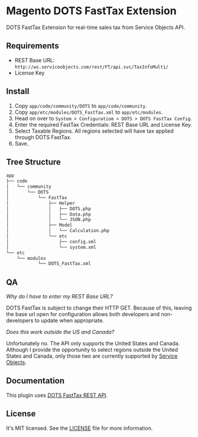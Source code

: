 Magento DOTS FastTax Extension
==============================
DOTS FastTax Extension for real-time sales tax from Service Objects API.

Requirements
------------
- REST Base URL: `http://ws.serviceobjects.com/rest/FT/api.svc/TaxInfoMulti/`
- License Key

Install
-------
1. Copy `app/code/community/DOTS` to `app/code/community`.
2. Copy `app/etc/modules/DOTS_FastTax.xml` to `app/etc/modules`.
3. Head on over to `System > Configuratiom > DOTS > DOTS FastTax Config`.
4. Enter the required FastTax Credentials: REST Base URL and License Key.
5. Select Taxable Regions. All regions selected will have tax applied through DOTS FastTax.
6. Save.

Tree Structure
--------------
```bash
app
├── code
│   └── community
│       └── DOTS
│           └── FastTax
│               ├── Helper
│               │   ├── DOTS.php
│               │   ├── Data.php
│               │   └── JSON.php
│               ├── Model
│               │   └── Calculation.php
│               └── etc
│                   ├── config.xml
│                   └── system.xml
└── etc
    └── modules
	        └── DOTS_FastTax.xml
```

QA
--
*Why do I have to enter my REST Base URL?* 

DOTS FastTax is subject to change
their HTTP GET. Because of this, leaving the base url open for configuration
allows both developers and non-developers to update when appropriate.

*Does this work outside the US and Canada?*

Unfortunately no. The API only
supports the United States and Canada. Although I provide the opportunity to
select regions outside the United States and Canada, only those two are
currently supported by [Service Objects](http://www.serviceobjects.com/).

Documentation
-------------
This plugin uses [DOTS FastTax REST API][rest-api-doc].

[rest-api-doc]: https://docs.serviceobjects.com/display/rest/DOTS+FastTax+-+REST

License
-------
It's MIT licensed. See the [LICENSE][license] file for more information.

[license]: /LICENSE
